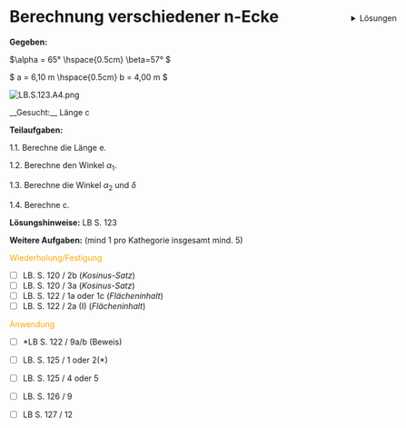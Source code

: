 <!--
author: Christian Golnik

language: de

@style
.lia-effect__circle {
    display: none !important;
}

@media (min-width: 600px) {
    .newspaper {
        column-count: 2;
        column-gap: 40px;
        column-rule: 1px solid lightblue;
    }
}

h1, h2, h3, h4, h5, h6 {
  column-span: all;
}

.cb {
    break-before: column;
}
@end

mode: Presentation

@onload
window.LIA.settings.font_size = 2
@end

-->

# Berechnung verschiedener n-Ecke

<section class="newspaper">

__Gegeben:__

$\alpha = 65° \hspace{0.5cm} \beta=57° $

$ a = 6,10 m \hspace{0.5cm} b = 4,00 m $

![LB.S.123.A4.png](https://diversewolken.ddns.net:4443/nextcloud/index.php/s/a9T95TCgBDyqoEk/download)<!-- style="width: 80%" -->

<p class="cb"> __Gesucht:__ Länge c </p>

__Teilaufgaben:__

 1.1. Berechne die Länge e.

 1.2. Berechne den Winkel $\alpha_1$.

 1.3. Berechne die Winkel $\alpha_2$ und $\delta$

 1.4. Berechne c.

__Lösungshinweise:__ LB S. 123

__Weitere Aufgaben:__ (mind 1 pro Kathegorie insgesamt mind. 5)

<span style="color:orange">Wiederholung/Festigung</span>

 - [ ] LB. S. 120 / 2b (_Kosinus-Satz_)
 - [ ] LB. S. 120 / 3a (_Kosinus-Satz_)
 - [ ] LB. S. 122 / 1a oder 1c (_Flächeninhalt_)
 - [ ] LB. S. 122 / 2a (I)  (_Flächeninhalt_)

 <span style="color:orange">Anwendung</span>

 - [ ] *LB S. 122 / 9a/b (Beweis)
 - [ ] LB. S. 125 / 1 oder 2(*)
 - [ ] LB. S. 125 / 4 oder 5
 - [ ] LB. S. 126 / 9
 - [ ] LB S. 127 / 12


<div style="position: absolute;top:100px;right:50px">
   <details>
      <summary> Lösungen </summary>
      https://ogy.de/10bDreieck1   

      [qr-code](https://diversewolken.ddns.net/nextcloud/index.php/s/2of3Qc6BEJiW94y/download)
   </details>
</div>

</section>